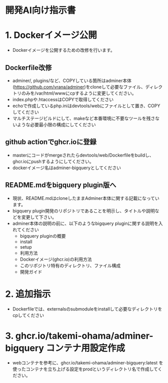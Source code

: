 # 開発AI向け指示書

# 1. Dockerイメージ公開
* Dockerイメージを公開するための改修を行います。

## Dockerfile改修
* adminer/, plugins/など、COPYしている箇所はadminer本体(https://github.com/vrana/adminer)をcloneして必要なファイル、ディレクトリのみを/var/html/wwwにcpするように変更してください。
* index.phpや.htaccessはCOPYで取得してください
* echoで作成しているphp.iniはdevtools/webにファイルとして置き、COPYしてください
* マルチステージビルドにして、makeなど本番環境に不要なツールを残さないような必要最小限の構成にしてください

## github actionでghcr.ioに登録
* masterにコードがmergeされたらdevtools/web/Dockerfileをbuildし、ghcr.ioにpushするようにしてください。
* dockerイメージ名はadminer-bigqueryとしてください


## README.mdをbigquery plugin版へ
* 現状、README.mdはcloneしたままAdminer本体に関する記載になっています。
* bigquery plugin開発のリポジトリであることを明示し、タイトルや説明などを変更して下さい。
* adminer本体の説明の前に、以下のようなbigquery pluginに関する説明を入れてください
	* bigquery pluginの概要
	* install
	* setup
	* 利用方法
	* Dockerイメージ(ghcr.io)の利用方法
	* このリポジトリ特有のディレクトリ、ファイル構成
	* 開発ガイド


# 2. 追加指示
* Dockerfileでは、externalsのsubmoduleをinstallして必要なディレクトリをcpしてください


# 3. ghcr.io/takemi-ohama/adminer-bigquery コンテナ用設定作成
* webコンテナを参考に、ghcr.io/takemi-ohama/adminer-bigquery:latest を使ったコンテナを立ち上げる設定をprodというディレクトリ名で作成してください。

